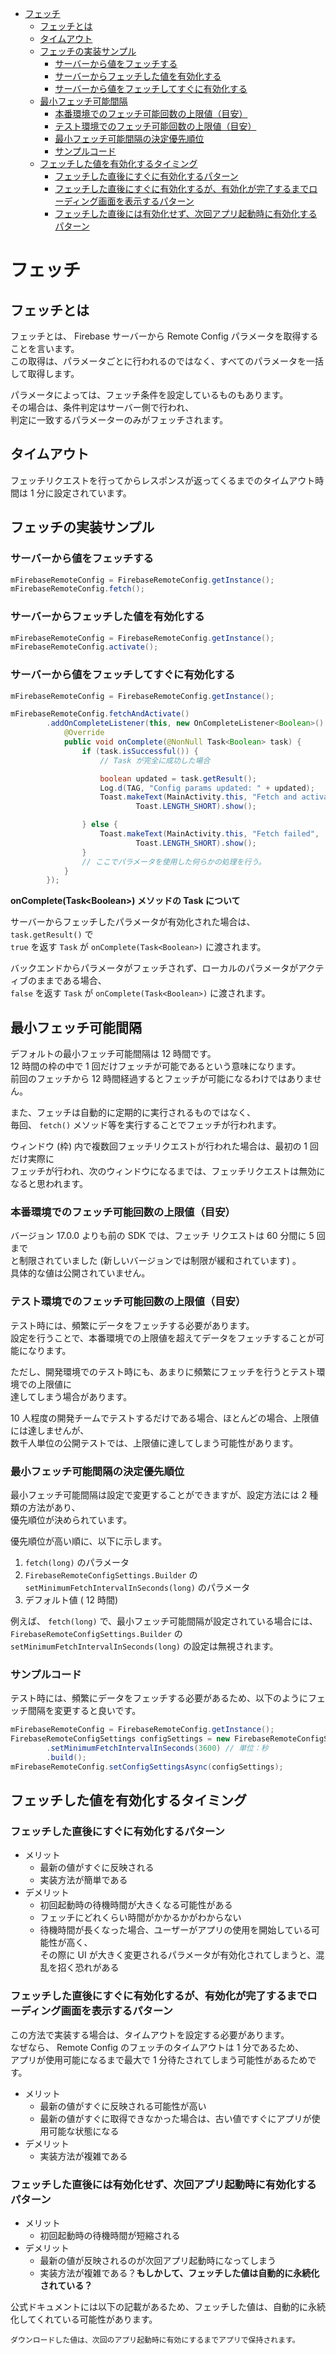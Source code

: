 <!-- TOC START min:1 max:3 link:true asterisk:false update:true -->
- [フェッチ](#フェッチ)
  - [フェッチとは](#フェッチとは)
  - [タイムアウト](#タイムアウト)
  - [フェッチの実装サンプル](#フェッチの実装サンプル)
    - [サーバーから値をフェッチする](#サーバーから値をフェッチする)
    - [サーバーからフェッチした値を有効化する](#サーバーからフェッチした値を有効化する)
    - [サーバーから値をフェッチしてすぐに有効化する](#サーバーから値をフェッチしてすぐに有効化する)
  - [最小フェッチ可能間隔](#最小フェッチ可能間隔)
    - [本番環境でのフェッチ可能回数の上限値（目安）](#本番環境でのフェッチ可能回数の上限値目安)
    - [テスト環境でのフェッチ可能回数の上限値（目安）](#テスト環境でのフェッチ可能回数の上限値目安)
    - [最小フェッチ可能間隔の決定優先順位](#最小フェッチ可能間隔の決定優先順位)
    - [サンプルコード](#サンプルコード)
  - [フェッチした値を有効化するタイミング](#フェッチした値を有効化するタイミング)
    - [フェッチした直後にすぐに有効化するパターン](#フェッチした直後にすぐに有効化するパターン)
    - [フェッチした直後にすぐに有効化するが、有効化が完了するまでローディング画面を表示するパターン](#フェッチした直後にすぐに有効化するが有効化が完了するまでローディング画面を表示するパターン)
    - [フェッチした直後には有効化せず、次回アプリ起動時に有効化するパターン](#フェッチした直後には有効化せず次回アプリ起動時に有効化するパターン)
<!-- TOC END -->


# フェッチ

## フェッチとは

フェッチとは、 Firebase サーバーから Remote Config パラメータを取得することを言います。  
この取得は、パラメータごとに行われるのではなく、すべてのパラメータを一括して取得します。

パラメータによっては、フェッチ条件を設定しているものもあります。  
その場合は、条件判定はサーバー側で行われ、  
判定に一致するパラメーターのみがフェッチされます。


## タイムアウト

フェッチリクエストを行ってからレスポンスが返ってくるまでのタイムアウト時間は 1 分に設定されています。


## フェッチの実装サンプル

### サーバーから値をフェッチする

```java
mFirebaseRemoteConfig = FirebaseRemoteConfig.getInstance();
mFirebaseRemoteConfig.fetch();
```


### サーバーからフェッチした値を有効化する

```java
mFirebaseRemoteConfig = FirebaseRemoteConfig.getInstance();
mFirebaseRemoteConfig.activate();
```


### サーバーから値をフェッチしてすぐに有効化する

```java
mFirebaseRemoteConfig = FirebaseRemoteConfig.getInstance();

mFirebaseRemoteConfig.fetchAndActivate()
        .addOnCompleteListener(this, new OnCompleteListener<Boolean>() {
            @Override
            public void onComplete(@NonNull Task<Boolean> task) {
                if (task.isSuccessful()) {
                    // Task が完全に成功した場合

                    boolean updated = task.getResult();
                    Log.d(TAG, "Config params updated: " + updated);
                    Toast.makeText(MainActivity.this, "Fetch and activate succeeded",
                            Toast.LENGTH_SHORT).show();

                } else {
                    Toast.makeText(MainActivity.this, "Fetch failed",
                            Toast.LENGTH_SHORT).show();
                }
                // ここでパラメータを使用した何らかの処理を行う。
            }
        });
```

**onComplete(Task\<Boolean\>) メソッドの Task について**

サーバーからフェッチしたパラメータが有効化された場合は、 `task.getResult()` で  
`true` を返す `Task` が `onComplete(Task<Boolean>)` に渡されます。

バックエンドからパラメータがフェッチされず、ローカルのパラメータがアクティブのままである場合、  
`false` を返す `Task` が `onComplete(Task<Boolean>)` に渡されます。


## 最小フェッチ可能間隔

デフォルトの最小フェッチ可能間隔は 12 時間です。  
12 時間の枠の中で 1 回だけフェッチが可能であるという意味になります。  
前回のフェッチから 12 時間経過するとフェッチが可能になるわけではありません。

また、フェッチは自動的に定期的に実行されるものではなく、  
毎回、 `fetch()` メソッド等を実行することでフェッチが行われます。

ウィンドウ (枠) 内で複数回フェッチリクエストが行われた場合は、最初の 1 回だけ実際に  
フェッチが行われ、次のウィンドウになるまでは、フェッチリクエストは無効になると思われます。


### 本番環境でのフェッチ可能回数の上限値（目安）

バージョン 17.0.0 よりも前の SDK では、フェッチ リクエストは 60 分間に 5 回まで  
と制限されていました (新しいバージョンでは制限が緩和されています) 。  
具体的な値は公開されていません。


### テスト環境でのフェッチ可能回数の上限値（目安）

テスト時には、頻繁にデータをフェッチする必要があります。  
設定を行うことで、本番環境での上限値を超えてデータをフェッチすることが可能になります。

ただし、開発環境でのテスト時にも、あまりに頻繁にフェッチを行うとテスト環境での上限値に  
達してしまう場合があります。

10 人程度の開発チームでテストするだけである場合、ほとんどの場合、上限値には達しませんが、  
数千人単位の公開テストでは、上限値に達してしまう可能性があります。


### 最小フェッチ可能間隔の決定優先順位

最小フェッチ可能間隔は設定で変更することができますが、設定方法には 2 種類の方法があり、  
優先順位が決められています。

優先順位が高い順に、以下に示します。

1. `fetch(long)` のパラメータ
2. `FirebaseRemoteConfigSettings.Builder` の `setMinimumFetchIntervalInSeconds(long)` のパラメータ
3. デフォルト値 ( 12 時間)

例えば、 `fetch(long)` で、最小フェッチ可能間隔が設定されている場合には、  
`FirebaseRemoteConfigSettings.Builder` の `setMinimumFetchIntervalInSeconds(long)` の設定は無視されます。


### サンプルコード

テスト時には、頻繁にデータをフェッチする必要があるため、以下のようにフェッチ間隔を変更すると良いです。

```java
mFirebaseRemoteConfig = FirebaseRemoteConfig.getInstance();
FirebaseRemoteConfigSettings configSettings = new FirebaseRemoteConfigSettings.Builder()
        .setMinimumFetchIntervalInSeconds(3600) // 単位：秒
        .build();
mFirebaseRemoteConfig.setConfigSettingsAsync(configSettings);
```


## フェッチした値を有効化するタイミング

### フェッチした直後にすぐに有効化するパターン

- メリット
  - 最新の値がすぐに反映される
  - 実装方法が簡単である
- デメリット
  - 初回起動時の待機時間が大きくなる可能性がある
  - フェッチにどれくらい時間がかかるかがわからない
  - 待機時間が長くなった場合、ユーザーがアプリの使用を開始している可能性が高く、  
    その際に UI が大きく変更されるパラメータが有効化されてしまうと、混乱を招く恐れがある


### フェッチした直後にすぐに有効化するが、有効化が完了するまでローディング画面を表示するパターン

この方法で実装する場合は、タイムアウトを設定する必要があります。  
なぜなら、 Remote Config のフェッチのタイムアウトは 1 分であるため、  
アプリが使用可能になるまで最大で 1 分待たされてしまう可能性があるためです。

- メリット
  - 最新の値がすぐに反映される可能性が高い
  - 最新の値がすぐに取得できなかった場合は、古い値ですぐにアプリが使用可能な状態になる
- デメリット
  - 実装方法が複雑である


### フェッチした直後には有効化せず、次回アプリ起動時に有効化するパターン

- メリット
  - 初回起動時の待機時間が短縮される
- デメリット
  - 最新の値が反映されるのが次回アプリ起動時になってしまう
  - 実装方法が複雑である？**もしかして、フェッチした値は自動的に永続化されている？**


公式ドキュメントには以下の記載があるため、フェッチした値は、自動的に永続化してくれている可能性があります。

```
ダウンロードした値は、次回のアプリ起動時に有効にするまでアプリで保持されます。
```
